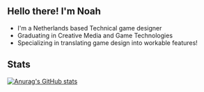 ## Hello there! I'm Noah
- I'm a Netherlands based Technical game designer
- Graduating in Creative Media and Game Technologies
- Specializing in translating game design into workable features!

## Stats
[![Anurag's GitHub stats](https://github-readme-stats.vercel.app/api?username=NoahBrinkman)](https://github.com/anuraghazra/github-readme-stats)
<!--
**NoahBrinkman/NoahBrinkman** is a ✨ _special_ ✨ repository because its `README.md` (this file) appears on your GitHub profile.

Here are some ideas to get you started:

- 🔭 I’m currently working on ...
- 🌱 I’m currently learning ...
- 👯 I’m looking to collaborate on ...
- 🤔 I’m looking for help with ...
- 💬 Ask me about ...
- 📫 How to reach me: ...
- 😄 Pronouns: ...
- ⚡ Fun fact: ...
-->
